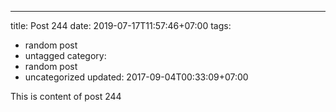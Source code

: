 ---
title: Post 244
date: 2019-07-17T11:57:46+07:00
tags:
  - random post
  - untagged
category:
  - random post
  - uncategorized
updated: 2017-09-04T00:33:09+07:00

This is content of post 244